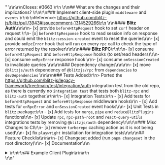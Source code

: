 " <!--\r\nThanks for opening a PR! Your contribution is much appreciated.\r\nTo make sure your PR is handled as smoothly as possible please:\r\n - Link issue via \"Closes #[issue_number]\r\n - Choose & follow the right checklist for the change that you're making:\r\n \r\nPlease make sure to add a changeset. Run `pnpm changeset` in the root directory to do so.\r\nThen select updated Blitz packages when prompted, and add a short message describing the changes. \r\nThe message should be user-facing — explain **what** was changed, not **how**.\r\nIgnore if there are no user-facing changes.   \r\n--> \r\n\r\nCloses: #3663 \r\n  \r\n## What are the changes and their implications? \r\n\r\n### Implement client-side plugin `middleware` and `events` \r\n\r\nReference: https://github.com/blitz-js/blitz/pull/3943#issuecomment-1314529266\r\n \r\n#### **Blitz Auth**\r\n\r\n- [x] provide ```beforeHttpRequest``` hook to set `csrf` header on request \r\n- [x] `beforeHttpResponse` hook to read session info on response and could emit the `blitz:session-created` event to reset the queries\r\n- [x] provide `onRpcError` hook that will run on every `rpc` call to check the type of error returned by the resolver\r\n\r\n#### **Blitz RPC**\r\n\r\n- [x] consume `beforeHttpRequest` and `beforeHttpResponse` hooks (to set/read headers)\r\n- [x] consume `onRpcError` response hook \r\n- [x] consume `onSessionCreated` to invalidate queries \r\n\r\n### Dependency changes\r\n\r\n- [x] move `@blitzjs/auth` dependency of `@blitzjs/rpc` from `dependencies` to `devDependencies`  \r\n\r\n### Tests Added:\r\n> Ported the https://github.com/blitz-js/legacy-framework/tree/main/test/integration/auth integration test from the old repo, as there is currently no `integration test` that tests both `blitz-rpc` and `blitz-auth` together.\r\n\r\n- [x] Integration Tests:\r\n  - [x] Add tests for `beforeHttpRequest` and `beforeHttpResponse` middleware hooks\r\n  - [x] Add tests for `onRpcError` and `onSessionCreated` event hooks\r\n- [x] Unit Tests in `blitz` package:\r\n  - [x] Add tests for `merge`, `pipe` and `reduceBlitzPlugins` functions\r\n- [x] Update `rpc`, `rpc-path-root` and `react-query-utils` integrations tests by removing `@blitzjs/auth` dependency\r\n\r\n### Misc Changes to CI\r\n- [x] remove `turborepo` caching action as it is not being used\r\n- [x] fix `playwright` installation for integration tests\r\n\r\n## Feature Checklist\r\n\r\n- [x] Changeset added (run `pnpm changeset` in the root directory)\r\n- [x] Documentation\r\n<details>\r\n<summary>\r\n\r\n## Example Client Plugin\r\n\r\n</summary>\r\n\r\n```tsx\r\n// src/custom-plugin/plugin.tsx\r\nimport { createClientPlugin } from \"blitz\"\r\nimport { ComponentProps, ComponentType } from \"react\"\r\n\r\ntype CustomPluginOptions = {\r\n  // ... \r\n}\r\n\r\nfunction withCustomPlugin<TProps = any>(Page: ComponentType<TProps> | BlitzPage<TProps>) {\r\n  const CustomPluginRoot = (props: ComponentProps<any>) => {    \r\n    // ... custom root component\r\n    return <Page {...props} />\r\n  }\r\n  for (let [key, value] of Object.entries(Page)) {\r\n    CustomPluginRoot[key] = value\r\n  }\r\n  if (process.env.NODE_ENV !== \"production\") {\r\n    CustomPluginRoot.displayName = `CustomPluginInnerRoot`\r\n  }\r\n  return CustomPluginRoot\r\n}\r\n\r\nexport const BlitzCustomPlugin = createClientPlugin<CustomPluginOptions, {}>(\r\n  (options?: CustomPluginOptions) => {\r\n    // ... plugin code\r\n    return {\r\n      events: {\r\n        onSessionCreated: async () => {\r\n          // Called when a new session is created - Usually when the user logs in or logs out\r\n        },\r\n        onRpcError: async () => {\r\n          // Called when an RPC call fails\r\n        },\r\n      },\r\n      middleware: {\r\n        beforeHttpRequest: (req) => {\r\n          //make changes to the request options before RPC call\r\n          return req\r\n        },\r\n        beforeHttpResponse: (res) => {\r\n          //make changes to the response before returning to the caller\r\n          return res\r\n        },\r\n      },\r\n      exports: () => ({\r\n        // ... plugin exports\r\n      }),\r\n      withProvider: withCustomPlugin,\r\n    }\r\n  }\r\n)\r\n\r\n```\r\n```ts\r\n// src/blitz-client.ts\r\nimport {AuthClientPlugin} from \"@blitzjs/auth\"\r\nimport {setupBlitzClient} from \"@blitzjs/next\"\r\nimport {BlitzRpcPlugin} from \"@blitzjs/rpc\"\r\nimport {BlitzCustomPlugin} from \"./custom-plugin/plugin\"\r\n\r\nexport const {withBlitz} = setupBlitzClient({\r\n  plugins: [\r\n    AuthClientPlugin({\r\n      cookiePrefix: \"web-cookie-prefix\",\r\n    }),\r\n    BlitzRpcPlugin({}),\r\n    BlitzCustomPlugin({}),\r\n  ],\r\n})\r\n```\r\n</details>\r\n"